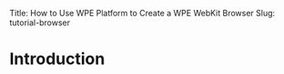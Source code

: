 Title: How to Use WPE Platform to Create a WPE WebKit Browser
Slug: tutorial-browser

# Introduction
